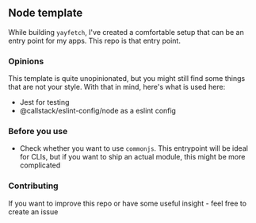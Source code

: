 ## Node template

While building `yayfetch`, I've created a comfortable setup that can be an entry point for my apps. This repo is that entry point. 

### Opinions

This template is quite unopinionated, but you might still find some things that are not your style. With that in mind, here's what is used here:
 - Jest for testing 
 - @callstack/eslint-config/node as a eslint config

### Before you use

 - Check whether you want to use `commonjs`. This entrypoint will be ideal for CLIs, but if you want to ship an actual module, this might be more complicated

### Contributing

If you want to improve this repo or have some useful insight - feel free to create an issue